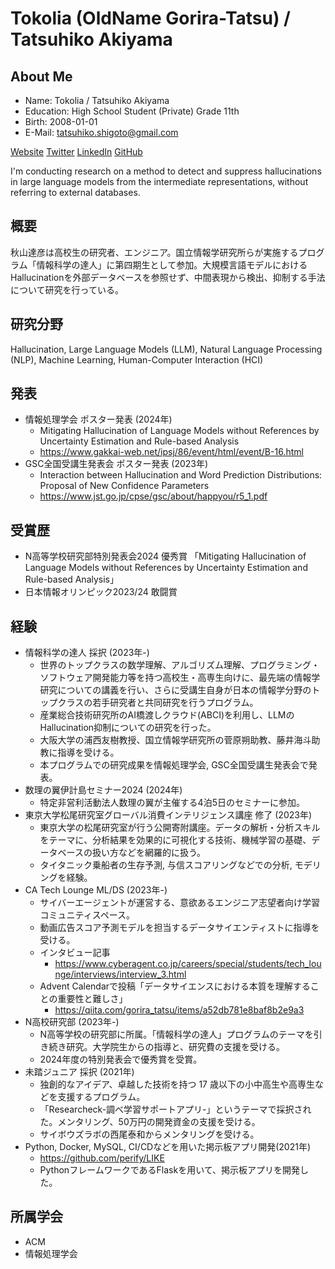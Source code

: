 # Tokolia (OldName Gorira-Tatsu) / Tatsuhiko Akiyama

## About Me
- Name: Tokolia / Tatsuhiko Akiyama  
- Education: High School Student (Private) Grade 11th  
- Birth: 2008-01-01  
- E-Mail: tatsuhiko.shigoto@gmail.com  

[Website](https://gorira.netlify.app/) [Twitter](https://twitter.com/Gorira_Tatsu) [LinkedIn](https://www.linkedin.com/in/tatsuhiko-aki/) [GitHub](https://github.com/gorira-tatsu)  

I'm conducting research on a method to detect and suppress hallucinations in large language models from the intermediate representations, without referring to external databases.

## 概要
秋山達彦は高校生の研究者、エンジニア。国立情報学研究所らが実施するプログラム「情報科学の達人」に第四期生として参加。大規模言語モデルにおけるHallucinationを外部データベースを参照せず、中間表現から検出、抑制する手法について研究を行っている。

## 研究分野
Hallucination, Large Language Models (LLM), Natural Language Processing (NLP), Machine Learning, Human-Computer Interaction (HCI)

## 発表
- 情報処理学会 ポスター発表 (2024年)
    - Mitigating Hallucination of Language Models without References by Uncertainty Estimation and Rule-based Analysis
    - https://www.gakkai-web.net/ipsj/86/event/html/event/B-16.html
- GSC全国受講生発表会 ポスター発表 (2023年)
    - Interaction between Hallucination and Word Prediction Distributions: Proposal of New Confidence Parameters
    - https://www.jst.go.jp/cpse/gsc/about/happyou/r5_1.pdf

## 受賞歴
- N高等学校研究部特別発表会2024 優秀賞 「Mitigating Hallucination of Language Models without References by Uncertainty Estimation and Rule-based Analysis」
- 日本情報オリンピック2023/24 敢闘賞

## 経験
- 情報科学の達人 採択 (2023年-)
    - 世界のトップクラスの数学理解、アルゴリズム理解、プログラミング・ソフトウェア開発能力等を持つ高校生・高専生向けに、最先端の情報学研究についての講義を行い、さらに受講生自身が日本の情報学分野のトップクラスの若手研究者と共同研究を行うプログラム。
    - 産業総合技術研究所のAI橋渡しクラウド(ABCI)を利用し、LLMのHallucination抑制についての研究を行った。
    - 大阪大学の浦西友樹教授、国立情報学研究所の菅原朔助教、藤井海斗助教に指導を受ける。
    - 本プログラムでの研究成果を情報処理学会, GSC全国受講生発表会で発表。
- 数理の翼伊計島セミナー2024 (2024年)
    - 特定非営利活動法人数理の翼が主催する4泊5日のセミナーに参加。
- 東京大学松尾研究室グローバル消費インテリジェンス講座 修了 (2023年)
    - 東京大学の松尾研究室が行う公開寄附講座。データの解析・分析スキルをテーマに、分析結果を効果的に可視化する技術、機械学習の基礎、データベースの扱い方などを網羅的に扱う。
    - タイタニック乗船者の生存予測, 与信スコアリングなどでの分析, モデリングを経験。
- CA Tech Lounge ML/DS (2023年-)
    - サイバーエージェントが運営する、意欲あるエンジニア志望者向け学習コミュニティスペース。
    - 動画広告スコア予測モデルを担当するデータサイエンティストに指導を受ける。
    - インタビュー記事
        - https://www.cyberagent.co.jp/careers/special/students/tech_lounge/interviews/interview_3.html
    - Advent Calendarで投稿「データサイエンスにおける本質を理解することの重要性と難しさ」
        - https://qiita.com/gorira_tatsu/items/a52db781e8baf8b2e9a3
- N高校研究部 (2023年-)
    - N高等学校の研究部に所属。「情報科学の達人」プログラムのテーマを引き続き研究。大学院生からの指導と、研究費の支援を受ける。
    - 2024年度の特別発表会で優秀賞を受賞。
- 未踏ジュニア 採択 (2021年)
    - 独創的なアイデア、卓越した技術を持つ 17 歳以下の小中高生や高専生などを支援するプログラム。
    - 「Researcheck-調べ学習サポートアプリ-」というテーマで採択された。メンタリング、50万円の開発資金の支援を受ける。
    - サイボウズラボの西尾泰和からメンタリングを受ける。
- Python, Docker, MySQL, CI/CDなどを用いた掲示板アプリ開発(2021年)
    - https://github.com/perify/LIKE
    - PythonフレームワークであるFlaskを用いて、掲示板アプリを開発した。

## 所属学会
- ACM
- 情報処理学会

